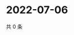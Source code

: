 # 2022-07-06

共 0 条

<!-- BEGIN WEIBO -->
<!-- 最后更新时间 Wed Jul 06 2022 18:18:15 GMT+0800 (China Standard Time) -->

<!-- END WEIBO -->
